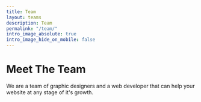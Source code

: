 ```yaml
---
title: Team
layout: teams
description: Team
permalink: "/team/"
intro_image_absolute: true
intro_image_hide_on_mobile: false
---
```


# Meet The Team

We are a team of graphic designers and a web developer that can help your website at any stage of it's growth.